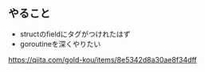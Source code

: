 ## やること

- structのfieldにタグがつけれたはず
- goroutineを深くやりたい

https://qiita.com/gold-kou/items/8e5342d8a30ae8f34dff